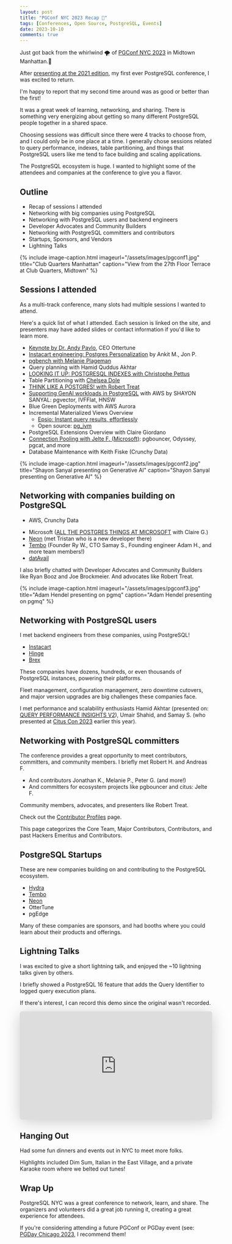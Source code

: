 ```yaml
---
layout: post
title: "PGConf NYC 2023 Recap 🐘"
tags: [Conferences, Open Source, PostgreSQL, Events]
date: 2023-10-10
comments: true
---
```


Just got back from the whirlwind 🌪️ of [PGConf NYC 2023](https://2023.pgconf.nyc) in Midtown Manhattan.🗽

After [presenting at the 2021 edition](/blog/2021/12/06/pgconf-nyc-2021), my first ever PostgreSQL conference, I was excited to return.

I'm happy to report that my second time around was as good or better than the first!

It was a great week of learning, networking, and sharing. There is something very energizing about getting so many different PostgreSQL people together in a shared space.

Choosing sessions was difficult since there were 4 tracks to choose from, and I could only be in one place at a time. I generally chose sessions related to query performance, indexes, table partitioning, and things that PostgreSQL users like me tend to face building and scaling applications.

The PostgreSQL ecosystem is huge. I wanted to highlight some of the attendees and companies at the conference to give you a flavor.

## Outline

* Recap of sessions I attended
* Networking with big companies using PostgreSQL
* Networking with PostgreSQL users and backend engineers
* Developer Advocates and Community Builders
* Networking with PostgreSQL committers and contributors
* Startups, Sponsors, and Vendors
* Lightning Talks

{% include image-caption.html imageurl="/assets/images/pgconf1.jpg" title="Club Quarters Manhattan" caption="View from the 27th Floor Terrace at Club Quarters, Midtown" %}

## Sessions I attended

As a multi-track conference, many slots had multiple sessions I wanted to attend.

Here's a quick list of what I attended. Each session is linked on the site, and presenters may have added slides or contact information if you'd like to learn more.

* [Keynote by Dr. Andy Pavlo](https://postgresql.us/events/pgconfnyc2023/schedule/session/1424-keynote-what-goes-around-comes-around-and-around/
), CEO Ottertune
* [Instacart engineering: Postgres Personalization](https://postgresql.us/events/pgconfnyc2023/schedule/session/1412-postgres-as-personalization-engine/) by Ankit M., Jon P.
* [pgbench with Melanie Plageman](https://postgresql.us/events/pgconfnyc2023/sessions/speaker/214-melanie-plageman/)
* Query planning with Hamid Quddus Akhtar
* [LOOKING IT UP: POSTGRESQL INDEXES with Christophe Pettus](https://postgresql.us/events/pgconfnyc2023/sessions/session/1335-looking-it-up-postgresql-indexes/)
* Table Partitioning with [Chelsea Dole](https://chelseadole.com)
* [THINK LIKE A POSTGRES! with Robert Treat](https://postgresql.us/events/pgconfnyc2023/sessions/session/1321-think-like-a-postgres/)
* [Supporting GenAI workloads in PostgreSQL](https://postgresql.us/events/pgconfnyc2023/schedule/speaker/332-shayon-sanyal/) with AWS by SHAYON SANYAL: pgvector, IVFFlat, HNSW
* Blue Green Deployments with AWS Aurora
* Incremental Materialized Views Overview
    * [Epsio: Instant query results, effortlessly](https://www.epsio.io/)
    * Open source: [pg_ivm](https://github.com/sraoss/pg_ivm)
* PostgreSQL Extensions Overview with Claire Giordano
* [Connection Pooling with Jelte F. (Microsoft)](https://postgresql.us/events/pgconfnyc2023/sessions/session/1359-the-future-of-connection-pooling-pgbouncer-or-something-else/): pgbouncer, Odyssey, pgcat, and more
* Database Maintenance with Keith Fiske (Crunchy Data)

{% include image-caption.html imageurl="/assets/images/pgconf2.jpg" title="Shayon Sanyal presenting on Generative AI" caption="Shayon Sanyal presenting on Generative AI" %}

## Networking with companies building on PostgreSQL

* AWS, Crunchy Data
- Microsoft ([ALL THE POSTGRES THINGS AT MICROSOFT](https://postgresql.us/events/pgconfnyc2023/sessions/session/1450-all-the-postgres-things-at-microsoft/) with Claire G.)
- [Neon](https://neon.tech) (met Tristan who is a new developer there)
- [Tembo](https://neon.tech) (Founder Ry W., CTO Samay S., Founding engineer Adam H., and more team members!)
- [datAvail](https://www.datavail.com)

I also briefly chatted with Developer Advocates and Community Builders like Ryan Booz and Joe Brockmeier. And advocates like Robert Treat.

{% include image-caption.html imageurl="/assets/images/pgconf3.jpg" title="Adam Hendel presenting on pgmq" caption="Adam Hendel presenting on pgmq" %}

## Networking with PostgreSQL users

I met backend engineers from these companies, using PostgreSQL!

- [Instacart](https://www.instacart.com)
- [Hinge](https://hinge.co)
- [Brex](https://www.brex.com)

These companies have dozens, hundreds, or even thousands of PostgreSQL instances, powering their platforms.

Fleet management, configuration management, zero downtime cutovers, and major version upgrades are big challenges these companies face.

I met performance and scalability enthusiasts Hamid Akhtar (presented on: [QUERY PERFORMANCE INSIGHTS V2](https://postgresql.us/events/pgconfnyc2023/schedule/session/1387-postgresql-query-performance-insights-v2/)), Umair Shahid, and Samay S. (who presented at [Citus Con 2023](https://www.youtube.com/watch?v=t8rAOgDdH1U) earlier this year).

## Networking with PostgreSQL committers

The conference provides a great opportunity to meet contributors, committers, and community members. I briefly met Robert H. and Andreas F.

* And contributors Jonathan K., Melanie P., Peter G. (and more!)
* And committers for ecosystem projects like pgbouncer and citus: Jelte F.

Community members, advocates, and presenters like Robert Treat.

Check out the [Contributor Profiles](https://www.postgresql.org/community/contributors/) page.

This page categorizes the Core Team, Major Contributors, Contributors, and past Hackers Emeritus and Contributors.

## PostgreSQL Startups

These are new companies building on and contributing to the PostgreSQL ecosystem.

- [Hydra](https://www.hydra.so)
- [Tembo](https://tembo.io)
- [Neon](https://neon.tech)
- OtterTune
- pgEdge

Many of these companies are sponsors, and had booths where you could learn about their products and offerings.

## Lightning Talks

I was excited to give a short lightning talk, and enjoyed the ~10 lightning talks given by others.

I briefly showed a PostgreSQL 16 feature that adds the Query Identifier to logged query execution plans.

If there's interest, I can record this demo since the original wasn't recorded.

<iframe class="speakerdeck-iframe" frameborder="0" src="https://speakerdeck.com/player/bf88a177a6d74a8ebb3cc34b383b91cb" title="PGConf NYC 2023: Lightning Talk — Query Identifier" allowfullscreen="true" style="border: 0px; background: padding-box rgba(0, 0, 0, 0.1); margin: 0px; padding: 0px; border-radius: 6px; box-shadow: rgba(0, 0, 0, 0.2) 0px 5px 40px; width: 100%; height: auto; aspect-ratio: 560 / 315;" data-ratio="1.7777777777777777"></iframe>

## Hanging Out

Had some fun dinners and events out in NYC to meet more folks.

Highlights included Dim Sum, Italian in the East Village, and a private Karaoke room where we belted out tunes!

## Wrap Up

PostgreSQL NYC was a great conference to network, learn, and share. The organizers and volunteers did a great job running it, creating a great experience for attendees.

If you're considering attending a future PGConf or PGDay event (see: [PGDay Chicago 2023](/blog/2023/05/24/pgday-chicago), I recommend them!
